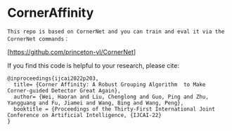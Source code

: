 # CornerAffinity
```
This repo is based on CornerNet and you can train and eval it via the CornerNet commands：
```

[https://github.com/princeton-vl/CornerNet]


If you find this code is helpful to your research, please cite:
```
@inproceedings{ijcai2022p203,
  title= {Corner Affinity: A Robust Grouping Algorithm  to Make Corner-guided Detector Great Again},
  author= {Wei, Haoran and Liu, Chenglong and Guo, Ping and Zhu, Yangguang and Fu, Jiamei and Wang, Bing and Wang, Peng},
  booktitle = {Proceedings of the Thirty-First International Joint Conference on Artificial Intelligence, {IJCAI-22}
}
```
